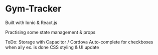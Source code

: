# Gym-Tracker

Built with Ionic & React.js

Practising some state management & props

ToDo:
  Storage with Capacitor / Cordova
  Auto-complete for checkboxes when aily ex. is done
  CSS styling & UI update
